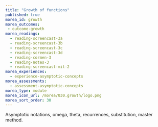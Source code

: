 ```yaml
---
title: "Growth of functions"
published: true
morea_id: growth
morea_outcomes:
 - outcome-growth
morea_readings:
  - reading-screencast-3a
  - reading-screencast-3b
  - reading-screencast-3c
  - reading-screencast-3d
  - reading-cormen-3
  - reading-notes-3
  - reading-screencast-mit-2
morea_experiences:
  - experience-asymptotic-concepts
morea_assessments:
  - assessment-asymptotic-concepts
morea_type: module
morea_icon_url: /morea/030.growth/logo.png
morea_sort_order: 30
---
```


Asymptotic notations, omega, theta, recurrences, substitution, master method.
